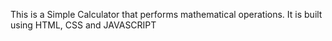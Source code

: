 This is a Simple Calculator that performs mathematical operations. It is built using HTML, CSS and JAVASCRIPT
